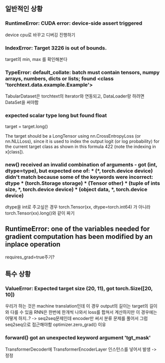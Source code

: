 ## 일반적인 상황

### RuntimeError: CUDA error: device-side assert triggered
device cpu로 바꾸고 디버깅 진행하기

### IndexError: Target 3226 is out of bounds.
target의 min, max 를 확인해본다 

### TypeError: default_collate: batch must contain tensors, numpy arrays, numbers, dicts or lists; found <class 'torchtext.data.example.Example'>
TabularDataset은 torchtext의 Iterator와 연동되고, DataLoader랑 하려면 DataSet을 써야함


### expected scalar type long but found float 
target = target.long()     

The target should be a LongTensor using nn.CrossEntropyLoss (or nn.NLLLoss), since it is used to index the output logit (or log probability) for the current target class as shown in this formula 422 (note the indexing in x[class]).                                                     
### new() received an invalid combination of arguments - got (int, dtype=type), but expected one of: * (*, torch.device device) didn't match because some of the keywords were incorrect: dtype * (torch.Storage storage) * (Tensor other) * (tuple of ints size, *, torch.device device) * (object data, *, torch.device device)
dtype을 int로 주고싶은 경우
torch.Tensor(xx, dtype=torch.int64) 가 아니라 torch.Tensor(xx).long()와 같이 짜기

## RuntimeError: one of the variables needed for gradient computation has been modified by an inplace operation
requires_grad=true주기?


## 특수 상황

### ValueError: Expected target size (20, 11), got torch.Size([20, 10])
우리가 하는 것은 machine translation인데 이 경우 output의 길이는 target의 길이와 다를 수 있음
RNN은 한번에 한개씩 나와서 loss를 합쳐서 계산하지만 이 경우에는 어떻게 하지..?
-> seq2seq문제인데 encoder만 써서 분류 문제를 풀어서 그럼 seq2seq으로 접근해야함
optimizer.zero_grad() 이유


### forward() got an unexpected keyword argument 'tgt_mask'
TransformerDecoder에 TransformerEncoderLayer 인스턴스를 넣어서 발생 -> 정정
